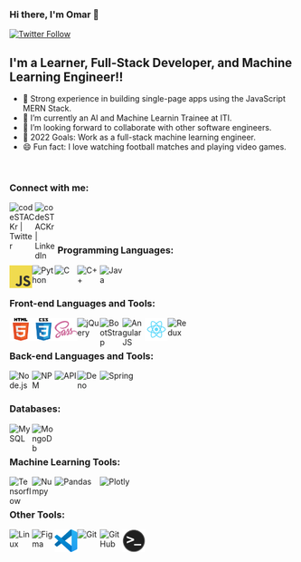 ### Hi there, I'm Omar 👋 

<!-- [![Website](https://img.shields.io/website?label=codeSTACKr.com&style=for-the-badge&url=https%3A%2F%2Fcodestackr.com)](https://codestackr.com) -->
[![Twitter Follow](https://img.shields.io/twitter/follow/0marMarie?color=1DA1F2&logo=twitter&style=for-the-badge)](https://twitter.com/intent/follow?original_referer=https%3A%2F%2Fgithub.com%2F0marMarie&screen_name=0marMarie)

## I'm a Learner, Full-Stack Developer, and Machine Learning Engineer!!

- 💪 Strong experience in building single-page apps using the JavaScript MERN Stack.
- 🌱 I’m currently an AI and Machine Learnin Trainee at ITI.
- 🔭 I’m looking forward to collaborate with other software engineers.
- 🥅 2022 Goals: Work as a full-stack machine learning engineer.
- 😄 Fun fact: I love watching football matches and playing video games.

<br />

### Connect with me:

[<img align="left" alt="codeSTACKr | Twitter" width="45px" src="https://img.icons8.com/color/48/000000/twitter--v1.png"/>][twitter]

[<img align="left" alt="codeSTACKr | LinkedIn" width="40px" src="https://img.icons8.com/external-justicon-flat-justicon/64/000000/external-linkedin-social-media-justicon-flat-justicon.png"/>][linkedin]

<br />
<br />
<br />



### Programming Languages:

<!-- JavaScript / Python / C / C++ / Java -->
<img align="left" alt="JavaScript" width="40px" src="https://raw.githubusercontent.com/github/explore/80688e429a7d4ef2fca1e82350fe8e3517d3494d/topics/javascript/javascript.png" />

<img align="left" alt="Python" width="40px" src="https://img.icons8.com/color/96/000000/python--v1.png" />

<img align="left" alt="C" width="40px" src="https://img.icons8.com/color/48/000000/c-programming.png" />

<img align="left" alt="C++" width="40px"  src="https://img.icons8.com/color/48/000000/c-plus-plus-logo.png" />

<img align="left" alt="Java" width="45px" src="https://img.icons8.com/color/48/000000/java-coffee-cup-logo--v1.png" />


<br />
<br />

### Front-end Languages and Tools:

<!-- HTML, CSS, JQuery, BootStrap, Sass, Angular, React, Redux, ReactNative -->
<img align="left" alt="HTML5" width="40px" src="https://raw.githubusercontent.com/github/explore/80688e429a7d4ef2fca1e82350fe8e3517d3494d/topics/html/html.png" />

<img align="left" alt="CSS3" width="40px" src="https://raw.githubusercontent.com/github/explore/80688e429a7d4ef2fca1e82350fe8e3517d3494d/topics/css/css.png" />

<img align="left" alt="Sass" width="40px" src="https://raw.githubusercontent.com/github/explore/80688e429a7d4ef2fca1e82350fe8e3517d3494d/topics/sass/sass.png" />

<img align="left" alt="jQuery" width="40px" src="https://img.icons8.com/external-tal-revivo-shadow-tal-revivo/48/000000/external-jquery-is-a-javascript-library-designed-to-simplify-html-logo-shadow-tal-revivo.png"/>

<img align="left" alt="BootStrap" width="40px" src="https://img.icons8.com/color/48/000000/bootstrap.png"/>

<img align="left" alt="AngularJS" width="40px" src="https://img.icons8.com/color/48/000000/angularjs.png"/>

<img align="left" alt="React" width="40px" src="https://raw.githubusercontent.com/github/explore/80688e429a7d4ef2fca1e82350fe8e3517d3494d/topics/react/react.png" />

<img align="left" alt="Redux" width="40px" src="https://img.icons8.com/color/48/000000/redux.png"/>

<br />
<br />

### Back-end Languages and Tools:

<!-- Nodejs, Expressjs, API's -->
<img align="left" alt="Node.js" width="40px" src="https://img.icons8.com/color/48/000000/nodejs.png"/>

<img align="left" alt="NPM" width="40px" src="https://img.icons8.com/color/48/000000/npm.png"/>

<img align="left" alt="API" width="40px" src="https://img.icons8.com/external-soft-fill-juicy-fish/60/000000/external-api-microservices-soft-fill-soft-fill-juicy-fish-2.png"/>

<img align="left" alt="Deno" width="40px" src="https://img.icons8.com/external-tal-revivo-fresh-tal-revivo/56/000000/external-deno-a-secure-runtime-for-javascript-and-typescript-logo-fresh-tal-revivo.png"/>

<img align="left" alt="Spring" width="80px" src="https://pngset.com/images/web-services-from-spring-framework-java-spring-boot-logo-symbol-trademark-plant-transparent-png-2803683.png"/>

<br>
<br>

### Databases:

<!-- mySQL, mongodb -->
<img align="left" alt="MySQL" width="40px" src="https://img.icons8.com/color/48/000000/mysql-logo.png"/>

<img align="left" alt="MongoDb" width="40px" src="https://img.icons8.com/external-tal-revivo-shadow-tal-revivo/48/000000/external-mongodb-a-cross-platform-document-oriented-database-program-logo-shadow-tal-revivo.png"/>

<br />
<br />

### Machine Learning Tools:

<!-- Tensorflow, Keras, Numpy, Pandas -->
<img align="left" alt="Tensorflow" width="40px" src="https://img.icons8.com/color/48/000000/tensorflow.png"/>

<img align="left" alt="Numpy" width="40px" src="https://img.icons8.com/color/48/000000/numpy.png"/>

<img align="left" alt="Pandas" width="80px" src="https://www.kindpng.com/picc/m/574-5747046_python-pandas-logo-transparent-hd-png-download.png"/>

<img align="left" alt="Plotly" width="80px" src="https://upload.wikimedia.org/wikipedia/commons/8/8a/Plotly_logo_for_digital_final_%286%29.png"/>


<br />
<br />

### Other Tools:

<!-- Linux, Figma, VSCode, git, github, terminal -->
<img align="left" alt="Linux" width="40px" src="https://img.icons8.com/color/48/000000/linux--v1.png"/>

<img align="left" alt="Figma" width="40px" src="https://img.icons8.com/color/48/000000/figma--v1.png"/>

<img align="left" alt="Visual Studio Code" width="40px" src="https://raw.githubusercontent.com/github/explore/80688e429a7d4ef2fca1e82350fe8e3517d3494d/topics/visual-studio-code/visual-studio-code.png" />

<img align="left" alt="Git" width="40px" src="https://img.icons8.com/color/48/000000/git.png"/>

<img align="left" alt="GitHub" width="40px" src="https://img.icons8.com/fluency/48/000000/github.png"/>

<img align="left" alt="Terminal" width="40px" src="https://raw.githubusercontent.com/github/explore/80688e429a7d4ef2fca1e82350fe8e3517d3494d/topics/terminal/terminal.png" />

<br />
<br />



[twitter]: https://twitter.com/0marMarie
<!-- [instagram]: https://www.instagram.com/0marhamed/ -->
[linkedin]: https://www.linkedin.com/in/omar-marie-482672169/
